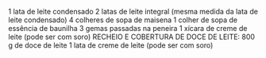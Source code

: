 1 lata de leite condensado
2 latas de leite integral (mesma medida da lata de leite condensado)
4 colheres de sopa de maisena
1 colher de sopa de essência de baunilha
3 gemas passadas na peneira
1 xícara de creme de leite (pode ser com soro)
RECHEIO E COBERTURA DE DOCE DE LEITE:
800 g de doce de leite
1 lata de creme de leite (pode ser com soro)
